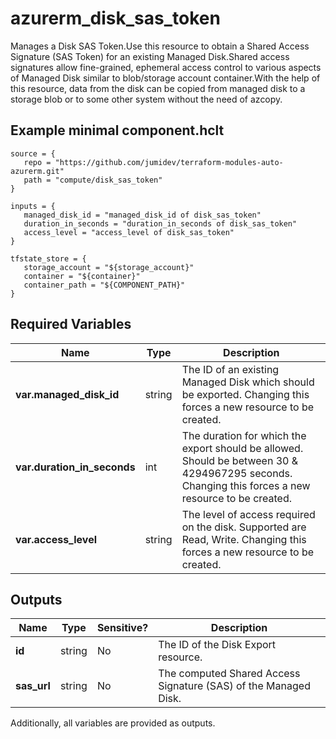 # azurerm_disk_sas_token

Manages a Disk SAS Token.Use this resource to obtain a Shared Access Signature (SAS Token) for an existing Managed Disk.Shared access signatures allow fine-grained, ephemeral access control to various aspects of Managed Disk similar to blob/storage account container.With the help of this resource, data from the disk can be copied from managed disk to a storage blob or to some other system without the need of azcopy.

## Example minimal component.hclt

```hcl
source = {
   repo = "https://github.com/jumidev/terraform-modules-auto-azurerm.git" 
   path = "compute/disk_sas_token" 
}

inputs = {
   managed_disk_id = "managed_disk_id of disk_sas_token" 
   duration_in_seconds = "duration_in_seconds of disk_sas_token" 
   access_level = "access_level of disk_sas_token" 
}

tfstate_store = {
   storage_account = "${storage_account}" 
   container = "${container}" 
   container_path = "${COMPONENT_PATH}" 
}

```

## Required Variables

| Name | Type |  Description |
| ---- | --------- |  ----------- |
| **var.managed_disk_id** | string |  The ID of an existing Managed Disk which should be exported. Changing this forces a new resource to be created. | 
| **var.duration_in_seconds** | int |  The duration for which the export should be allowed. Should be between 30 & 4294967295 seconds. Changing this forces a new resource to be created. | 
| **var.access_level** | string |  The level of access required on the disk. Supported are Read, Write. Changing this forces a new resource to be created. | 



## Outputs

| Name | Type | Sensitive? | Description |
| ---- | ---- | --------- | --------- |
| **id** | string | No  | The ID of the Disk Export resource. | 
| **sas_url** | string | No  | The computed Shared Access Signature (SAS) of the Managed Disk. | 

Additionally, all variables are provided as outputs.
